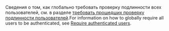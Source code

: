 <span data-ttu-id="37521-101">Сведения о том, как глобально требовать проверку подлинности всех пользователей, см. в разделе [требовать прошедших проверку подлинности пользователей](xref:security/authorization/secure-data#rau).</span><span class="sxs-lookup"><span data-stu-id="37521-101">For information on how to globally require all users to be authenticated, see [Require authenticated users](xref:security/authorization/secure-data#rau).</span></span>